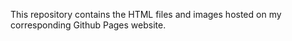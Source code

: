 This repository contains the HTML files and images hosted on my corresponding Github Pages website.
